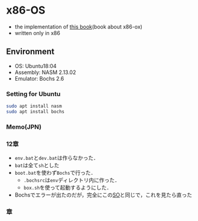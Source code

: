 # x86-OS

- the implementation of [this book](https://gihyo.jp/book/2019/978-4-297-10847-2)(book about x86-ox)
- written only in x86

## Environment

- OS: Ubuntu18:04
- Assembly: NASM 2.13.02
- Emulator: Bochs 2.6

### Setting for Ubuntu

```sh
sudo apt install nasm
sudo apt install bochs
```

### Memo(JPN)

### 12章

- `env.bat`と`dev.bat`は作らなかった．
- `bat`は全て`sh`とした
- `boot.bat`を使わず`Bochs`で行った．
  - `.bochsrc`は`env`ディレクトリ内に作った．
  - `box.sh`を使って起動するようにした．
- Bochsでエラーが出たのだが，完全にこの[SO](https://stackoverflow.com/questions/42453852/assembly-problems-running-a-bootloader-in-bochs)と同じで，これを見たら直った

### 章
